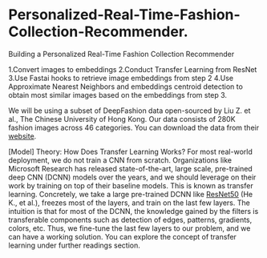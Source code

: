 # Personalized-Real-Time-Fashion-Collection-Recommender.
Building a Personalized Real-Time Fashion Collection Recommender

1.Convert images to embeddings
2.Conduct Transfer Learning from ResNet
3.Use Fastai hooks to retrieve image embeddings from step 2
4.Use Approximate Nearest Neighbors and embeddings centroid detection to obtain most similar images based on the embeddings from step 3.

We will be using a subset of DeepFashion data open-sourced by Liu Z. et al., The Chinese University of Hong Kong. Our data consists of 280K fashion images across 46 categories. You can download the data from their [website](http://mmlab.ie.cuhk.edu.hk/projects/DeepFashion.html).


[Model] Theory: How Does Transfer Learning Works?
For most real-world deployment, we do not train a CNN from scratch. Organizations like Microsoft Research has released state-of-the-art, large scale, pre-trained deep CNN (DCNN) models over the years, and we should leverage on their work by training on top of their baseline models. This is known as transfer learning.
Concretely, we take a large pre-trained DCNN like [ResNet50](https://arxiv.org/abs/1512.03385) (He K., et al.), freezes most of the layers, and train on the last few layers. The intuition is that for most of the DCNN, the knowledge gained by the filters is transferable components such as detection of edges, patterns, gradients, colors, etc. Thus, we fine-tune the last few layers to our problem, and we can have a working solution. You can explore the concept of transfer learning under further readings section.



